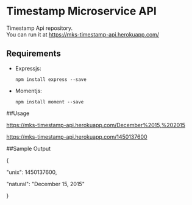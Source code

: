 # Timestamp Microservice API

Timestamp Api repository.  
You can run it at https://mks-timestamp-api.herokuapp.com/

## Requirements

* Expressjs:

  `npm install express --save`

* Momentjs:

  `npm install moment --save`

##Usage

https://mks-timestamp-api.herokuapp.com/December%2015,%202015

https://mks-timestamp-api.herokuapp.com/1450137600

##Sample Output

{

  "unix": 1450137600,
  
  "natural": "December 15, 2015"
  
}
